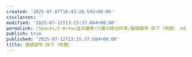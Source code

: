 ```yaml
---
created: '2025-07-07T18:43:20.592+08:00'
cssclasses: ''
modified: '2025-07-12T13:15:37.604+08:00'
permalink: /Spaces/2-Area/运动健康/力量训练动作库/器械腿举-踩下（倒蹬）.md
publish: true
published: '2025-07-12T13:15:37.604+08:00'
title: 器械腿举-踩下（倒蹬）
---
```

